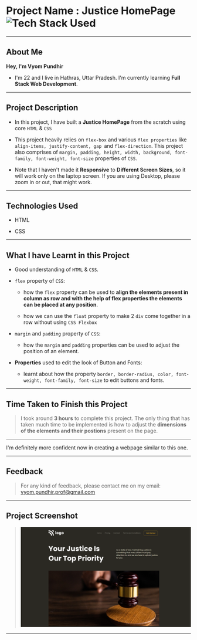 # Project Name : Justice HomePage ![Tech Stack Used](https://img.shields.io/badge/Technologies-HTML%20%26%20CSS-orange)

---

## About Me

**Hey, I'm Vyom Pundhir**

- I'm 22 and I live in Hathras, Uttar Pradesh. I'm currently learning **Full Stack Web Development**.

---

## Project Description

- In this project, I have built a **Justice HomePage** from the scratch using core `HTML` & `CSS`

- This project heavily relies on `flex-box` and various `flex properties` like `align-items, justify-content, gap `and `flex-direction`. This project also comprises of `margin, padding, height, width, background, font-family, font-weight, font-size` properties of `CSS`.

- Note that I haven't made it **Responsive** to **Different Screen Sizes**, so it will work only on the laptop screen. If you are using Desktop, please zoom in or out, that might work.

---

## Technologies Used

- HTML

- CSS

---

## What I have Learnt in this Project

- Good understanding of `HTML` & `CSS`.

- `flex` property of `CSS`:

  - how the `flex` property can be used to **align the elements present in column as row and with the help of flex properties the elements can be placed at any position**.

  - how we can use the `float` property to make 2 `div` come together in a row without using `CSS Flexbox`

- `margin` and `padding` property of `CSS`:

  - how the `margin` and `padding` properties can be used to adjust the position of an element.

- **Properties** used to edit the look of Button and Fonts:

  - learnt about how the property `border, border-radius, color, font-weight, font-family, font-size` to edit buttons and fonts.

---

## Time Taken to Finish this Project

> I took around **3 hours** to complete this project. The only thing that has taken much time to be implemented is how to adjust the **dimensions of the elements and their postions** present on the page.
---

I'm definitely more confident now in creating a webpage similar to this one.

---

## Feedback

> For any kind of feedback, please contact me on my email: vyom.pundhir.prof@gmail.com
---

## Project Screenshot

> ![SS](./ss-of-the-project.png)
---
